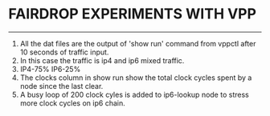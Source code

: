 # FAIRDROP EXPERIMENTS WITH VPP
---
1. All the dat files are the output of 'show run' command from vppctl after 10 seconds of traffic input.
2. In this case the traffic is ip4 and ip6 mixed traffic.
3. IP4-75% IP6-25%
4. The clocks column in show run show the total clock cycles spent by a node since the last clear.
5. A busy loop of 200 clock cyles is added to ip6-lookup node to stress more clock cycles on ip6 chain.
